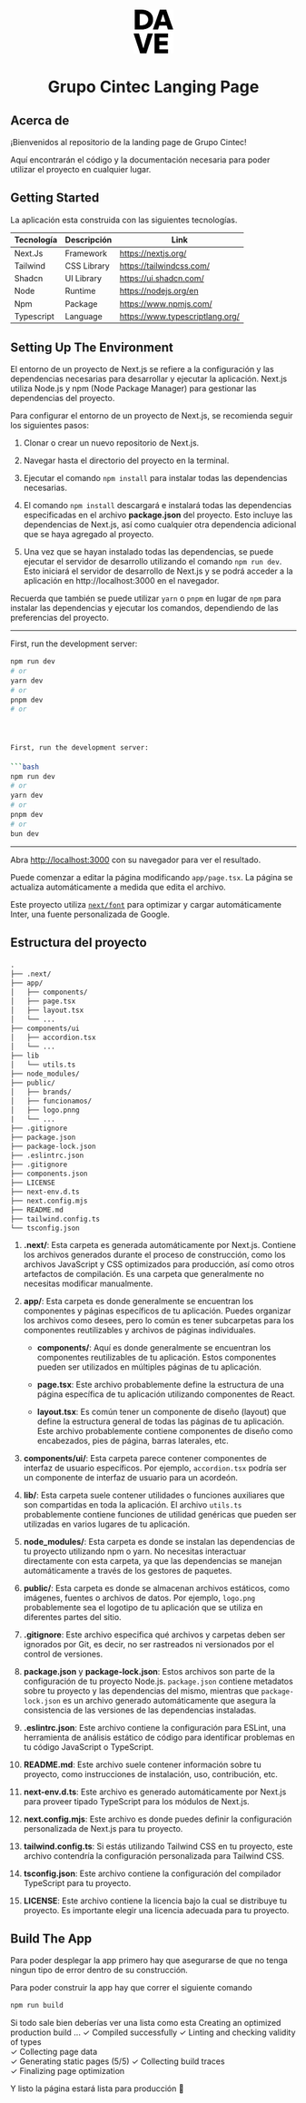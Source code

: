 <br />
<p align="center">
    <img src="./public/dave.png"  alt="Logo" width="70px" >

  <h1 align="center">Grupo Cintec Langing Page</h1>

</p>

## Acerca de

¡Bienvenidos al repositorio de la landing page de Grupo Cintec!

Aquí encontrarán el código y la documentación necesaria para poder utilizar el proyecto en cualquier lugar.

## Getting Started

La aplicación esta construida con las siguientes tecnologías. 

| Tecnología | Descripción | Link                                          |
| ---------- | ----------- | --------------------------------------------- |
| Next.Js    | Framework   | <https://nextjs.org/>                         |
| Tailwind   | CSS Library | <https://tailwindcss.com/>                     |
| Shadcn     | UI Library  | <https://ui.shadcn.com/>                       |
| Node       | Runtime     | <https://nodejs.org/en>                        |
| Npm        | Package     | <https://www.npmjs.com/>                       |
| Typescript | Language    | <https://www.typescriptlang.org/>               |


## Setting Up The Environment

El entorno de un proyecto de Next.js se refiere a la configuración y las dependencias necesarias para desarrollar y ejecutar la aplicación. Next.js utiliza Node.js y npm (Node Package Manager) para gestionar las dependencias del proyecto.

Para configurar el entorno de un proyecto de Next.js, se recomienda seguir los siguientes pasos:

1. Clonar o crear un nuevo repositorio de Next.js.
2. Navegar hasta el directorio del proyecto en la terminal.
3. Ejecutar el comando `npm install` para instalar todas las dependencias necesarias.
4. El comando `npm install` descargará e instalará todas las dependencias especificadas en el archivo **package.json** del proyecto. Esto incluye las dependencias de Next.js, así como cualquier otra dependencia adicional que se haya agregado al proyecto.

5. Una vez que se hayan instalado todas las dependencias, se puede ejecutar el servidor de desarrollo utilizando el comando `npm run dev`. Esto iniciará el servidor de desarrollo de Next.js y se podrá acceder a la aplicación en http://localhost:3000 en el navegador.

Recuerda que también se puede utilizar `yarn` o `pnpm` en lugar de `npm` para instalar las dependencias y ejecutar los comandos, dependiendo de las preferencias del proyecto.

---

First, run the development server:

```bash
npm run dev
# or
yarn dev
# or
pnpm dev
# or



First, run the development server:

```bash
npm run dev
# or
yarn dev
# or
pnpm dev
# or
bun dev
```

---

Abra [http://localhost:3000](http://localhost:3000) con su navegador para ver el resultado.

Puede comenzar a editar la página modificando `app/page.tsx`. La página se actualiza automáticamente a medida que edita el archivo.

Este proyecto utiliza [`next/font`](https://nextjs.org/docs/basic-features/font-optimization) para optimizar y cargar automáticamente Inter, una fuente personalizada de Google.

## Estructura del proyecto

```
.
├── .next/
├── app/
│   ├── components/
│   ├── page.tsx
│   ├── layout.tsx
│   └── ...
├── components/ui
│   ├── accordion.tsx
│   └── ...
├── lib
│   └── utils.ts
├── node_modules/
├── public/
│   ├── brands/
│   ├── funcionamos/
│   ├── logo.pnng 
|   └── ...
├── .gitignore
├── package.json
├── package-lock.json
├── .eslintrc.json
├── .gitignore
├── components.json
├── LICENSE
├── next-env.d.ts
├── next.config.mjs
├── README.md
├── tailwind.config.ts
└── tsconfig.json
```


1. **.next/**: Esta carpeta es generada automáticamente por Next.js. Contiene los archivos generados durante el proceso de construcción, como los archivos JavaScript y CSS optimizados para producción, así como otros artefactos de compilación. Es una carpeta que generalmente no necesitas modificar manualmente.

2. **app/**: Esta carpeta es donde generalmente se encuentran los componentes y páginas específicos de tu aplicación. Puedes organizar los archivos como desees, pero lo común es tener subcarpetas para los componentes reutilizables y archivos de páginas individuales.

   - **components/**: Aquí es donde generalmente se encuentran los componentes reutilizables de tu aplicación. Estos componentes pueden ser utilizados en múltiples páginas de tu aplicación.
   
   - **page.tsx**: Este archivo probablemente define la estructura de una página específica de tu aplicación utilizando componentes de React.
   
   - **layout.tsx**: Es común tener un componente de diseño (layout) que define la estructura general de todas las páginas de tu aplicación. Este archivo probablemente contiene componentes de diseño como encabezados, pies de página, barras laterales, etc.

3. **components/ui/**: Esta carpeta parece contener componentes de interfaz de usuario específicos. Por ejemplo, `accordion.tsx` podría ser un componente de interfaz de usuario para un acordeón.

4. **lib/**: Esta carpeta suele contener utilidades o funciones auxiliares que son compartidas en toda la aplicación. El archivo `utils.ts` probablemente contiene funciones de utilidad genéricas que pueden ser utilizadas en varios lugares de tu aplicación.

5. **node_modules/**: Esta carpeta es donde se instalan las dependencias de tu proyecto utilizando npm o yarn. No necesitas interactuar directamente con esta carpeta, ya que las dependencias se manejan automáticamente a través de los gestores de paquetes.

6. **public/**: Esta carpeta es donde se almacenan archivos estáticos, como imágenes, fuentes o archivos de datos. Por ejemplo, `logo.png` probablemente sea el logotipo de tu aplicación que se utiliza en diferentes partes del sitio.

7. **.gitignore**: Este archivo especifica qué archivos y carpetas deben ser ignorados por Git, es decir, no ser rastreados ni versionados por el control de versiones.

8. **package.json** y **package-lock.json**: Estos archivos son parte de la configuración de tu proyecto Node.js. `package.json` contiene metadatos sobre tu proyecto y las dependencias del mismo, mientras que `package-lock.json` es un archivo generado automáticamente que asegura la consistencia de las versiones de las dependencias instaladas.

9. **.eslintrc.json**: Este archivo contiene la configuración para ESLint, una herramienta de análisis estático de código para identificar problemas en tu código JavaScript o TypeScript.

10. **README.md**: Este archivo suele contener información sobre tu proyecto, como instrucciones de instalación, uso, contribución, etc.

11. **next-env.d.ts**: Este archivo es generado automáticamente por Next.js para proveer tipado TypeScript para los módulos de Next.js.

12. **next.config.mjs**: Este archivo es donde puedes definir la configuración personalizada de Next.js para tu proyecto.

13. **tailwind.config.ts**: Si estás utilizando Tailwind CSS en tu proyecto, este archivo contendría la configuración personalizada para Tailwind CSS.

14. **tsconfig.json**: Este archivo contiene la configuración del compilador TypeScript para tu proyecto.

15. **LICENSE**: Este archivo contiene la licencia bajo la cual se distribuye tu proyecto. Es importante elegir una licencia adecuada para tu proyecto.

## Build The App

Para poder desplegar la app primero hay que asegurarse de que no tenga ningun tipo de error dentro de su construcción. 

Para poder construir la app hay que correr el siguiente comando

```bash
npm run build
```

Si todo sale bien deberías ver una lista como esta 
   Creating an optimized production build ...
 ✓ Compiled successfully
 ✓ Linting and checking validity of types    
 ✓ Collecting page data    
 ✓ Generating static pages (5/5) 
 ✓ Collecting build traces    
 ✓ Finalizing page optimization

 Y listo la página estará lista para producción 🚀